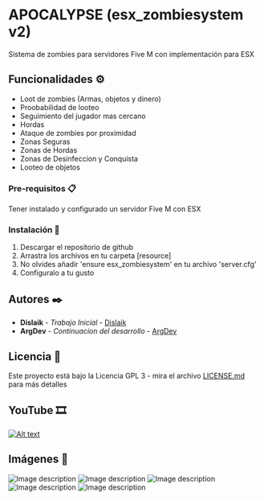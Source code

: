 # APOCALYPSE (esx_zombiesystem v2)
Sistema de zombies para servidores Five M con implementación para ESX

## Funcionalidades ⚙️

* Loot de zombies (Armas, objetos y dinero)
* Proobabilidad de looteo
* Seguimiento del jugador mas cercano
* Hordas
* Ataque de zombies por proximidad
* Zonas Seguras
* Zonas de Hordas
* Zonas de Desinfeccion y Conquista
* Looteo de objetos


### Pre-requisitos 📋

Tener instalado y configurado un servidor Five M con ESX

### Instalación 🔧

1. Descargar el repositorio de github
2. Arrastra los archivos en tu carpeta [resource]
3. No olvides añadir 'ensure esx_zombiesystem' en tu archivo 'server.cfg'
4. Configuralo a tu gusto

## Autores ✒️
* **Dislaik** - *Trabajo Inicial* - [Dislaik](https://github.com/Dislaik)
* **ArgDev** - *Continuacion del desarrollo* - [ArgDev](#ArgDev)

## Licencia 📄

Este proyecto está bajo la Licencia GPL 3 - mira el archivo [LICENSE.md](LICENSE.md) para más detalles

## YouTube 🎞️
[![Alt text](https://img.youtube.com/vi/BVWm5Alp7x8/0.jpg)](https://www.youtube.com/watch?v=configuroweb)

## Imágenes 📸
![Image description](https://i.imgur.com/uq8WBRI.png)
![Image description](https://i.imgur.com/QquUCXq.png)
![Image description](https://i.imgur.com/zpYMVoG.png)
![Image description](https://i.imgur.com/y2NAq3y.png)
![Image description](https://i.imgur.com/D5DvLeg.png)

